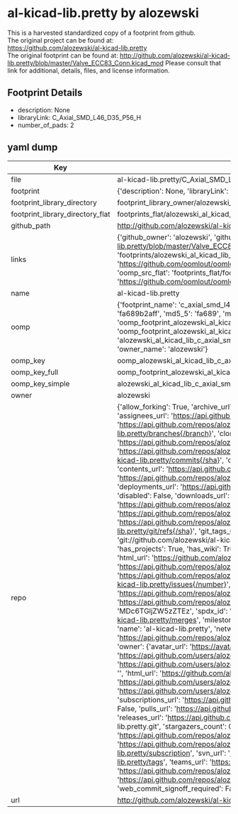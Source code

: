 # al-kicad-lib.pretty by alozewski  
This is a harvested standardized copy of a footprint from github.  
The original project can be found at:  
https://github.com/alozewski/al-kicad-lib.pretty  
The original footprint can be found at:
http://github.com/alozewski/al-kicad-lib.pretty/blob/master/Valve_ECC83_Conn.kicad_mod
Please consult that link for additional, details, files, and license information.  
## Footprint Details
* description: None  
* libraryLink: C_Axial_SMD_L46_D35_P56_H  
* number_of_pads: 2  
## yaml dump  
| Key | Value |  
| --- | --- |  
| file | al-kicad-lib.pretty/C_Axial_SMD_L46_D35_P56_H.kicad_mod |  
| footprint | {'description': None, 'libraryLink': 'C_Axial_SMD_L46_D35_P56_H', 'number_of_pads': 2} |  
| footprint_library_directory | footprint_library_owner/alozewski_al-kicad-lib.pretty |  
| footprint_library_directory_flat | footprints_flat/alozewski_al_kicad_lib_c_axial_smd_l46_d35_p56_h/working |  
| github_path | http://github.com/alozewski/al-kicad-lib.pretty/blob/master/C_Axial_SMD_L46_D35_P56_H.kicad_mod |  
| links | {'github_owner': 'alozewski', 'github_repo_name': 'al-kicad-lib.pretty', 'github_src': 'http://github.com/alozewski/al-kicad-lib.pretty/blob/master/Valve_ECC83_Conn.kicad_mod', 'github_src_repo': 'https://github.com/alozewski/al-kicad-lib.pretty', 'oomp_bot': 'footprints/alozewski_al_kicad_lib_c_axial_smd_l46_d35_p56_h/working', 'oomp_bot_github': 'https://github.com/oomlout/oomlout_oomp_footprint_bot/tree/main/footprints/alozewski_al_kicad_lib_c_axial_smd_l46_d35_p56_h/working', 'oomp_src_flat': 'footprints_flat/footprints_flat/alozewski_al_kicad_lib_c_axial_smd_l46_d35_p56_h/working', 'oomp_src_flat_github': 'https://github.com/oomlout/oomlout_oomp_footprint_src/tree/main/footprints_flat/alozewski_al_kicad_lib_c_axial_smd_l46_d35_p56_h/working'} |  
| name | al-kicad-lib.pretty |  
| oomp | {'footprint_name': 'c_axial_smd_l46_d35_p56_h', 'library_name': 'al_kicad_lib', 'md5': 'fa689b2aff52ae06e0a771d35c93e4f4', 'md5_10': 'fa689b2aff', 'md5_5': 'fa689', 'md5_6': 'fa689b', 'oomp_key': 'oomp_alozewski_al_kicad_lib_c_axial_smd_l46_d35_p56_h', 'oomp_key_extra': 'oomp_footprint_alozewski_al_kicad_lib_c_axial_smd_l46_d35_p56_h', 'oomp_key_full': 'oomp_footprint_alozewski_al_kicad_lib_c_axial_smd_l46_d35_p56_h_fa689b', 'oomp_key_simple': 'alozewski_al_kicad_lib_c_axial_smd_l46_d35_p56_h', 'original_filename': 'al-kicad-lib.pretty/C_Axial_SMD_L46_D35_P56_H.kicad_mod', 'owner_name': 'alozewski'} |  
| oomp_key | oomp_alozewski_al_kicad_lib_c_axial_smd_l46_d35_p56_h |  
| oomp_key_full | oomp_footprint_alozewski_al_kicad_lib_c_axial_smd_l46_d35_p56_h |  
| oomp_key_simple | alozewski_al_kicad_lib_c_axial_smd_l46_d35_p56_h |  
| owner | alozewski |  
| repo | {'allow_forking': True, 'archive_url': 'https://api.github.com/repos/alozewski/al-kicad-lib.pretty/{archive_format}{/ref}', 'archived': False, 'assignees_url': 'https://api.github.com/repos/alozewski/al-kicad-lib.pretty/assignees{/user}', 'blobs_url': 'https://api.github.com/repos/alozewski/al-kicad-lib.pretty/git/blobs{/sha}', 'branches_url': 'https://api.github.com/repos/alozewski/al-kicad-lib.pretty/branches{/branch}', 'clone_url': 'https://github.com/alozewski/al-kicad-lib.pretty.git', 'collaborators_url': 'https://api.github.com/repos/alozewski/al-kicad-lib.pretty/collaborators{/collaborator}', 'comments_url': 'https://api.github.com/repos/alozewski/al-kicad-lib.pretty/comments{/number}', 'commits_url': 'https://api.github.com/repos/alozewski/al-kicad-lib.pretty/commits{/sha}', 'compare_url': 'https://api.github.com/repos/alozewski/al-kicad-lib.pretty/compare/{base}...{head}', 'contents_url': 'https://api.github.com/repos/alozewski/al-kicad-lib.pretty/contents/{+path}', 'contributors_url': 'https://api.github.com/repos/alozewski/al-kicad-lib.pretty/contributors', 'created_at': '2017-07-28T15:49:31Z', 'default_branch': 'master', 'deployments_url': 'https://api.github.com/repos/alozewski/al-kicad-lib.pretty/deployments', 'description': 'My KiCad footprint library', 'disabled': False, 'downloads_url': 'https://api.github.com/repos/alozewski/al-kicad-lib.pretty/downloads', 'events_url': 'https://api.github.com/repos/alozewski/al-kicad-lib.pretty/events', 'fork': False, 'forks': 0, 'forks_count': 0, 'forks_url': 'https://api.github.com/repos/alozewski/al-kicad-lib.pretty/forks', 'full_name': 'alozewski/al-kicad-lib.pretty', 'git_commits_url': 'https://api.github.com/repos/alozewski/al-kicad-lib.pretty/git/commits{/sha}', 'git_refs_url': 'https://api.github.com/repos/alozewski/al-kicad-lib.pretty/git/refs{/sha}', 'git_tags_url': 'https://api.github.com/repos/alozewski/al-kicad-lib.pretty/git/tags{/sha}', 'git_url': 'git://github.com/alozewski/al-kicad-lib.pretty.git', 'has_discussions': False, 'has_downloads': True, 'has_issues': True, 'has_pages': False, 'has_projects': True, 'has_wiki': True, 'homepage': None, 'hooks_url': 'https://api.github.com/repos/alozewski/al-kicad-lib.pretty/hooks', 'html_url': 'https://github.com/alozewski/al-kicad-lib.pretty', 'id': 98664668, 'is_template': False, 'issue_comment_url': 'https://api.github.com/repos/alozewski/al-kicad-lib.pretty/issues/comments{/number}', 'issue_events_url': 'https://api.github.com/repos/alozewski/al-kicad-lib.pretty/issues/events{/number}', 'issues_url': 'https://api.github.com/repos/alozewski/al-kicad-lib.pretty/issues{/number}', 'keys_url': 'https://api.github.com/repos/alozewski/al-kicad-lib.pretty/keys{/key_id}', 'labels_url': 'https://api.github.com/repos/alozewski/al-kicad-lib.pretty/labels{/name}', 'language': None, 'languages_url': 'https://api.github.com/repos/alozewski/al-kicad-lib.pretty/languages', 'license': {'key': 'mit', 'name': 'MIT License', 'node_id': 'MDc6TGljZW5zZTEz', 'spdx_id': 'MIT', 'url': 'https://api.github.com/licenses/mit'}, 'merges_url': 'https://api.github.com/repos/alozewski/al-kicad-lib.pretty/merges', 'milestones_url': 'https://api.github.com/repos/alozewski/al-kicad-lib.pretty/milestones{/number}', 'mirror_url': None, 'name': 'al-kicad-lib.pretty', 'network_count': 0, 'node_id': 'MDEwOlJlcG9zaXRvcnk5ODY2NDY2OA==', 'notifications_url': 'https://api.github.com/repos/alozewski/al-kicad-lib.pretty/notifications{?since,all,participating}', 'open_issues': 0, 'open_issues_count': 0, 'owner': {'avatar_url': 'https://avatars.githubusercontent.com/u/3020527?v=4', 'events_url': 'https://api.github.com/users/alozewski/events{/privacy}', 'followers_url': 'https://api.github.com/users/alozewski/followers', 'following_url': 'https://api.github.com/users/alozewski/following{/other_user}', 'gists_url': 'https://api.github.com/users/alozewski/gists{/gist_id}', 'gravatar_id': '', 'html_url': 'https://github.com/alozewski', 'id': 3020527, 'login': 'alozewski', 'node_id': 'MDQ6VXNlcjMwMjA1Mjc=', 'organizations_url': 'https://api.github.com/users/alozewski/orgs', 'received_events_url': 'https://api.github.com/users/alozewski/received_events', 'repos_url': 'https://api.github.com/users/alozewski/repos', 'site_admin': False, 'starred_url': 'https://api.github.com/users/alozewski/starred{/owner}{/repo}', 'subscriptions_url': 'https://api.github.com/users/alozewski/subscriptions', 'type': 'User', 'url': 'https://api.github.com/users/alozewski'}, 'private': False, 'pulls_url': 'https://api.github.com/repos/alozewski/al-kicad-lib.pretty/pulls{/number}', 'pushed_at': '2020-01-05T13:31:31Z', 'releases_url': 'https://api.github.com/repos/alozewski/al-kicad-lib.pretty/releases{/id}', 'size': 6, 'ssh_url': 'git@github.com:alozewski/al-kicad-lib.pretty.git', 'stargazers_count': 0, 'stargazers_url': 'https://api.github.com/repos/alozewski/al-kicad-lib.pretty/stargazers', 'statuses_url': 'https://api.github.com/repos/alozewski/al-kicad-lib.pretty/statuses/{sha}', 'subscribers_count': 2, 'subscribers_url': 'https://api.github.com/repos/alozewski/al-kicad-lib.pretty/subscribers', 'subscription_url': 'https://api.github.com/repos/alozewski/al-kicad-lib.pretty/subscription', 'svn_url': 'https://github.com/alozewski/al-kicad-lib.pretty', 'tags_url': 'https://api.github.com/repos/alozewski/al-kicad-lib.pretty/tags', 'teams_url': 'https://api.github.com/repos/alozewski/al-kicad-lib.pretty/teams', 'temp_clone_token': None, 'topics': [], 'trees_url': 'https://api.github.com/repos/alozewski/al-kicad-lib.pretty/git/trees{/sha}', 'updated_at': '2020-01-05T13:31:34Z', 'url': 'https://api.github.com/repos/alozewski/al-kicad-lib.pretty', 'visibility': 'public', 'watchers': 0, 'watchers_count': 0, 'web_commit_signoff_required': False} |  
| url | http://github.com/alozewski/al-kicad-lib.pretty |  

